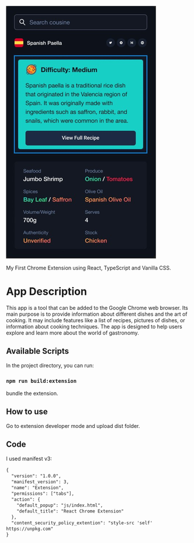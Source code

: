 <img src="./public/screenshot/Screenshot.jpg" />

My First Chrome Extension using React, TypeScript and Vanilla CSS.

# App Description

This app is a tool that can be added to the Google Chrome web browser. Its main purpose is to provide information about different dishes and the art of cooking. It may include features like a list of recipes, pictures of dishes, or information about cooking techniques. The app is designed to help users explore and learn more about the world of gastronomy.

## Available Scripts

In the project directory, you can run:

### `npm run build:extension`
bundle the extension.

## How to use

Go to extension developer mode and upload dist folder.

## Code

I used manifest v3:
```
{
  "version": "1.0.0",
  "manifest_version": 3,
  "name": "Extension",
  "permissions": ["tabs"],
  "action": {
    "default_popup": "js/index.html",
    "default_title": "React Chrome Extension"
  },
  "content_security_policy_extention": "style-src 'self' https://unpkg.com"
}
```
